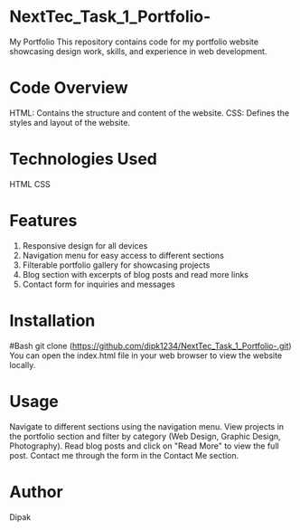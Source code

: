 # NextTec_Task_1_Portfolio-
   My Portfolio
   This repository contains code for my portfolio website showcasing design work, skills, and experience in web development.

# Code Overview 
   HTML: Contains the structure and content of the website.
   CSS: Defines the styles and layout of the website.
# Technologies Used 
HTML 
CSS

# Features 
 1. Responsive design for all devices
 2. Navigation menu for easy access to different sections
 3. Filterable portfolio gallery for showcasing projects
 4. Blog section with excerpts of blog posts and read more links
 5. Contact form for inquiries and messages

# Installation 
#Bash
    git clone (https://github.com/dipk1234/NextTec_Task_1_Portfolio-.git)
    You can open the index.html file in your web browser to view the website locally.
# Usage 

   Navigate to different sections using the navigation menu.
   View projects in the portfolio section and filter by category (Web Design, Graphic Design, Photography).
   Read blog posts and click on "Read More" to view the full post.
   Contact me through the form in the Contact Me section.

# Author 
Dipak

